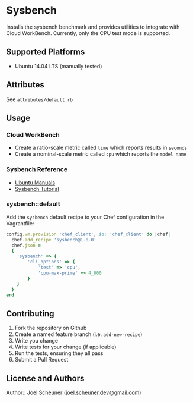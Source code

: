 # Sysbench

Installs the sysbench benchmark and provides utilities to integrate with Cloud WorkBench.
Currently, only the CPU test mode is supported.

## Supported Platforms

* Ubuntu 14.04 LTS (manually tested)

## Attributes

See `attributes/default.rb`

## Usage

### Cloud WorkBench

* Create a ratio-scale metric called `time` which reports results in `seconds`
* Create a nominal-scale metric called `cpu` which reports the `model name`

### Sysbench Reference

* [Ubuntu Manuals](http://manpages.ubuntu.com/manpages/trusty/man1/sysbench.1.html)
* [Sysbench Tutorial](http://www.howtoforge.com/how-to-benchmark-your-system-cpu-file-io-mysql-with-sysbench)

### sysbench::default

Add the `sysbench` default recipe to your Chef configuration in the Vagrantfile:

```ruby
config.vm.provision 'chef_client', id: 'chef_client' do |chef|
  chef.add_recipe 'sysbench@1.0.0'
  chef.json =
  {
    'sysbench' => {
        'cli_options' => {
            'test' => 'cpu',
            'cpu-max-prime' => 4_000
        }
    }
  }
end
```

## Contributing

1. Fork the repository on Github
2. Create a named feature branch (i.e. `add-new-recipe`)
3. Write you change
4. Write tests for your change (if applicable)
5. Run the tests, ensuring they all pass
6. Submit a Pull Request

## License and Authors

Author:: Joel Scheuner (joel.scheuner.dev@gmail.com)
